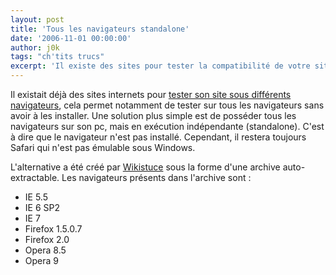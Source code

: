 ```yaml
---
layout: post
title: 'Tous les navigateurs standalone'
date: '2006-11-01 00:00:00'
author: j0k
tags: "ch'tits trucs"
excerpt: 'Il existe des sites pour tester la compatibilité de votre site internet sur les navigateurs. L''idéal c''est d''avoir tous les navigateurs sur son pc en standalone !'
---
```


Il existait déjà des sites internets pour [tester son site sous différents navigateurs](http://www.j0k3r.net/chtit-truc-tester-son-site-sous-differents-navigateurs-19.html), cela permet notamment de tester sur tous les navigateurs sans avoir à les installer.   Une solution plus simple est de posséder tous les navigateurs sur son pc, mais en exécution indépendante (standalone). C'est à dire que le navigateur n'est pas installé.
Cependant, il restera toujours Safari qui n'est pas émulable sous Windows.

L'alternative a été créé par [Wikistuce](http://www.wikistuce.info/doku.php/logiciels/une_panoplie_de_navigateur) sous la forme d'une archive auto-extractable. Les navigateurs présents dans l'archive sont :

 - IE 5.5
 - IE 6 SP2
 - IE 7
 - Firefox 1.5.0.7
 - Firefox 2.0
 - Opera 8.5
 - Opera 9
